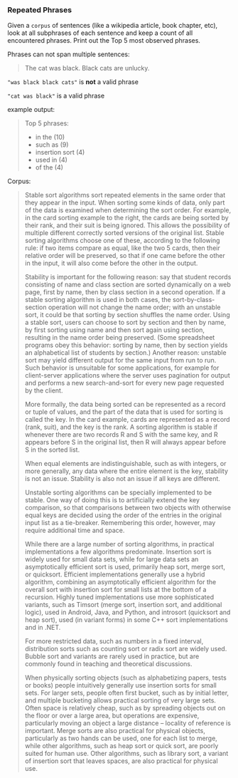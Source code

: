 ### Repeated Phrases

Given a `corpus` of sentences (like a wikipedia article, book chapter, etc), look at all subphrases of each sentence and keep a count of all encountered phrases. Print out the Top 5 most observed phrases.

Phrases can not span multiple sentences:

> The cat was black. Black cats are unlucky.

`"was black black cats"` is **not** a valid phrase

`"cat was black"` is a valid phrase

example output:

> Top 5 phrases:
>
> - in the (10)
> - such as (9)
> - insertion sort (4)
> - used in (4)
> - of the (4)

Corpus:

> Stable sort algorithms sort repeated elements in the same order that they appear in the input. When sorting some kinds of data, only part of the data is examined when determining the sort order. For example, in the card sorting example to the right, the cards are being sorted by their rank, and their suit is being ignored. This allows the possibility of multiple different correctly sorted versions of the original list. Stable sorting algorithms choose one of these, according to the following rule: if two items compare as equal, like the two 5 cards, then their relative order will be preserved, so that if one came before the other in the input, it will also come before the other in the output.
>
> Stability is important for the following reason: say that student records consisting of name and class section are sorted dynamically on a web page, first by name, then by class section in a second operation. If a stable sorting algorithm is used in both cases, the sort-by-class-section operation will not change the name order; with an unstable sort, it could be that sorting by section shuffles the name order. Using a stable sort, users can choose to sort by section and then by name, by first sorting using name and then sort again using section, resulting in the name order being preserved. (Some spreadsheet programs obey this behavior: sorting by name, then by section yields an alphabetical list of students by section.)
> Another reason: unstable sort may yield different output for the same input from run to run. Such behavior is unsuitable for some applications, for example for client-server applications where the server uses pagination for output and performs a new search-and-sort for every new page requested by the client.
>
> More formally, the data being sorted can be represented as a record or tuple of values, and the part of the data that is used for sorting is called the key. In the card example, cards are represented as a record (rank, suit), and the key is the rank. A sorting algorithm is stable if whenever there are two records R and S with the same key, and R appears before S in the original list, then R will always appear before S in the sorted list.
>
> When equal elements are indistinguishable, such as with integers, or more generally, any data where the entire element is the key, stability is not an issue. Stability is also not an issue if all keys are different.
>
> Unstable sorting algorithms can be specially implemented to be stable. One way of doing this is to artificially extend the key comparison, so that comparisons between two objects with otherwise equal keys are decided using the order of the entries in the original input list as a tie-breaker. Remembering this order, however, may require additional time and space.
>
> While there are a large number of sorting algorithms, in practical implementations a few algorithms predominate. Insertion sort is widely used for small data sets, while for large data sets an asymptotically efficient sort is used, primarily heap sort, merge sort, or quicksort. Efficient implementations generally use a hybrid algorithm, combining an asymptotically efficient algorithm for the overall sort with insertion sort for small lists at the bottom of a recursion. Highly tuned implementations use more sophisticated variants, such as Timsort (merge sort, insertion sort, and additional logic), used in Android, Java, and Python, and introsort (quicksort and heap sort), used (in variant forms) in some C++ sort implementations and in .NET.
>
> For more restricted data, such as numbers in a fixed interval, distribution sorts such as counting sort or radix sort are widely used. Bubble sort and variants are rarely used in practice, but are commonly found in teaching and theoretical discussions.
>
> When physically sorting objects (such as alphabetizing papers, tests or books) people intuitively generally use insertion sorts for small sets. For larger sets, people often first bucket, such as by initial letter, and multiple bucketing allows practical sorting of very large sets. Often space is relatively cheap, such as by spreading objects out on the floor or over a large area, but operations are expensive, particularly moving an object a large distance – locality of reference is important. Merge sorts are also practical for physical objects, particularly as two hands can be used, one for each list to merge, while other algorithms, such as heap sort or quick sort, are poorly suited for human use. Other algorithms, such as library sort, a variant of insertion sort that leaves spaces, are also practical for physical use.
